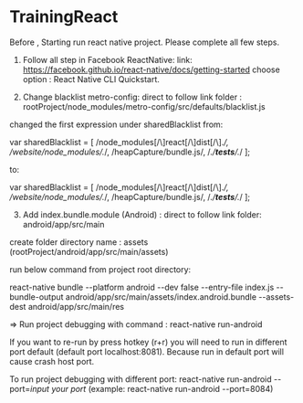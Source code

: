 # TrainingReact
Before , Starting run react native project. Please complete all few steps.

1. Follow all step in Facebook ReactNative:
link: https://facebook.github.io/react-native/docs/getting-started
choose option : React Native CLI Quickstart.

2. Change blacklist metro-config:
direct to follow link folder : rootProject/node_modules/metro-config/src/defaults/blacklist.js

changed the first expression under sharedBlacklist from:

var sharedBlacklist = [
  /node_modules[/\\]react[/\\]dist[/\\].*/,
  /website\/node_modules\/.*/,
  /heapCapture\/bundle\.js/,
  /.*\/__tests__\/.*/
];

to:

var sharedBlacklist = [
  /node_modules[\/\\]react[\/\\]dist[\/\\].*/,
  /website\/node_modules\/.*/,
  /heapCapture\/bundle\.js/,
  /.*\/__tests__\/.*/
];

3. Add index.bundle.module (Android) : 
direct to follow link folder: android/app/src/main

create folder directory name : assets (rootProject/android/app/src/main/assets)

run below command from project root directory:

react-native bundle --platform android --dev false --entry-file index.js --bundle-output android/app/src/main/assets/index.android.bundle --assets-dest android/app/src/main/res

=> Run project debugging with command : 
react-native run-android

If you want to re-run by press hotkey (r+r) you will need to run in different port default (default port localhost:8081). Because run in default port will cause crash host port.

To run project debugging with different port:
react-native run-android --port=*input your port* (example: react-native run-android --port=8084)
